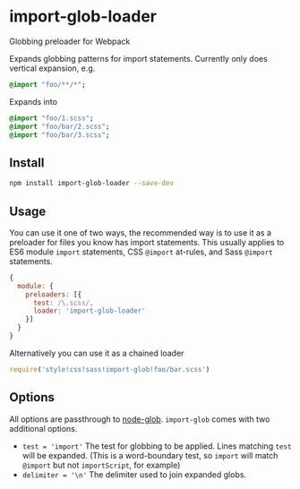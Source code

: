 # import-glob-loader
Globbing preloader for Webpack

Expands globbing patterns for import statements. Currently only does vertical expansion, e.g.
```sass
@import "foo/**/*";
```
Expands into
```sass
@import "foo/1.scss";
@import "foo/bar/2.scss";
@import "foo/bar/3.scss";
```

## Install
```sh
npm install import-glob-loader --save-dev
```

## Usage
You can use it one of two ways, the recommended way is to use it as a preloader for files you know has import statements.
This usually applies to ES6 module `import` statements, CSS `@import` at-rules, and Sass `@import` statements.

```js
{
  module: {
    preloaders: [{
      test: /\.scss/,
      loader: 'import-glob-loader'
    }]
  }
}
```

Alternatively you can use it as a chained loader
```js
require('style!css!sass!import-glob!foo/bar.scss')
```

## Options
All options are passthrough to [node-glob](https://github.com/isaacs/node-glob). `import-glob` comes with two additional options.

* `test = 'import'` The test for globbing to be applied. Lines matching `test` will be expanded. (This is a word-boundary test, so `import` will match `@import` but not `importScript`, for example)
* `delimiter = '\n'` The delimiter used to join expanded globs.
